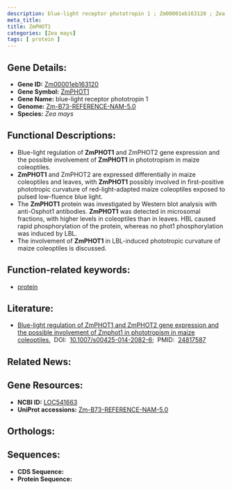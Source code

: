 ```yaml
---
description: blue-light receptor phototropin 1 ; Zm00001eb163120 ; Zea mays
meta_title:
title: ZmPHOT1
categories: [Zea mays]
tags: [ protein ]
---
```


## Gene Details:
- **Gene ID:** [Zm00001eb163120]()
- **Gene Symbol:** <u>ZmPHOT1</u>
- **Gene Name:** blue-light receptor phototropin 1
- **Genome:** [Zm-B73-REFERENCE-NAM-5.0]()
- **Species:** *Zea mays*

## Functional Descriptions:
   - Blue-light regulation of **ZmPHOT1** and ZmPHOT2 gene expression and the possible involvement of **ZmPHOT1** in phototropism in maize coleoptiles.
   - **ZmPHOT1** and ZmPHOT2 are expressed differentially in maize coleoptiles and leaves, with **ZmPHOT1** possibly involved in first-positive phototropic curvature of red-light-adapted maize coleoptiles exposed to pulsed low-fluence blue light.
   - The **ZmPHOT1** protein was investigated by Western blot analysis with anti-Osphot1 antibodies. **ZmPHOT1** was detected in microsomal fractions, with higher levels in coleoptiles than in leaves. HBL caused rapid phosphorylation of the protein, whereas no phot1 phosphorylation was induced by LBL.
   - The involvement of **ZmPHOT1** in LBL-induced phototropic curvature of maize coleoptiles is discussed.

## Function-related keywords:
   - [protein](/tags/protein/)

## Literature:
   - [Blue-light regulation of ZmPHOT1 and ZmPHOT2 gene expression and the possible involvement of Zmphot1 in phototropism in maize coleoptiles.](https://doi.org/10.1007/s00425-014-2082-6)&nbsp;&nbsp;DOI:&nbsp;&nbsp;[10.1007/s00425-014-2082-6](https://doi.org/10.1007/s00425-014-2082-6);&nbsp;&nbsp;PMID:&nbsp;&nbsp;[24817587](https://pubmed.ncbi.nlm.nih.gov/24817587/)

## Related News:

## Gene Resources:
- **NCBI ID:**  [LOC541663](https://www.ncbi.nlm.nih.gov/gene/?term=LOC541663)
- **UniProt accessions:**  [Zm-B73-REFERENCE-NAM-5.0](https://www.uniprot.org/uniprotkb/Zm-B73-REFERENCE-NAM-5.0/entry)

## Orthologs:

## Sequences:
- **CDS Sequence:**
- **Protein Sequence:**
